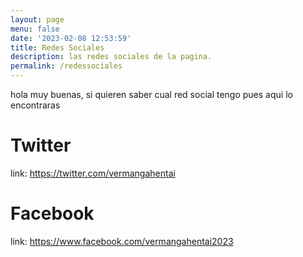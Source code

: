 ```yaml
---
layout: page
menu: false
date: '2023-02-08 12:53:59'
title: Redes Sociales
description: las redes sociales de la pagina.
permalink: /redessociales
---
```


hola muy buenas, si quieren saber cual red social tengo pues aqui lo encontraras

# Twitter

link: https://twitter.com/vermangahentai

# Facebook

link: https://www.facebook.com/vermangahentai2023